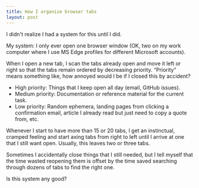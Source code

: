 ```yaml
---
title: How I organize browser tabs
layout: post
---
```


I didn't realize I had a system for this until I did.

My system: I only ever open one browser window (OK, two on my work computer
where I use MS Edge profiles for different Microsoft accounts).

When I open a new tab, I scan the tabs already open and move it left or right so
that the tabs remain ordered by decreasing priority. “Priority” means something
like, how annoyed would I be if I closed this by accident?

- High priority: Things that I keep open all day (email, GitHub issues).
- Medium priority: Documentation or reference material for the current task.
- Low priority: Random ephemera, landing pages from clicking a confirmation
  email, article I already read but just need to copy a quote from, etc.

Whenever I start to have more than 15 or 20 tabs, I get an instinctual, cramped
feeling and start axing tabs from right to left until I arrive at one that I
still want open. Usually, this leaves two or three tabs.

Sometimes I accidentally close things that I still needed, but I tell myself
that the time wasted reopening them is offset by the time saved searching
through dozens of tabs to find the right one.

Is this system any good?
